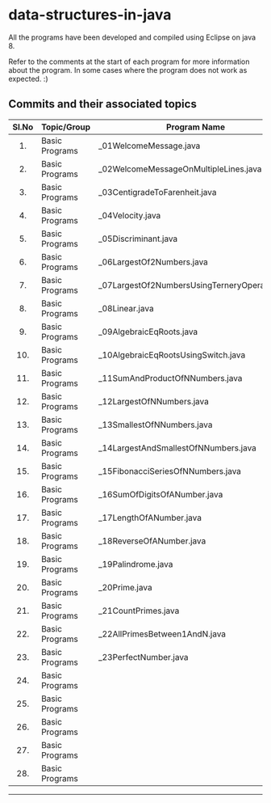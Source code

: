 <!-- 
	https://docs.github.com/en/github/writing-on-github/getting-started-with-writing-and-formatting-on-github/basic-writing-and-formatting-syntax#hiding-content-with-comments 
	https://github.com/adam-p/markdown-here/wiki/Markdown-Cheatsheet#tables
-->
# data-structures-in-java
All the programs have been developed and compiled using Eclipse on java 8.

Refer to the comments at the start of each program for more information about the program.
In some cases where the program does not work as expected. :)

Commits and their associated topics 
-----------------------------------

| Sl.No		| Topic/Group                                       | Program Name           								|
|:---------:|---------------------------------------------------|-------------------------------------------------------|
| 	1.		| Basic Programs		      						| _01WelcomeMessage.java								|
|	2.		| Basic Programs									| _02WelcomeMessageOnMultipleLines.java					|
|	3.		| Basic Programs									| _03CentigradeToFarenheit.java							|
|	4.		| Basic Programs									| _04Velocity.java										|
|	5.		| Basic Programs									| _05Discriminant.java									|
|	6.		| Basic Programs									| _06LargestOf2Numbers.java								|
|	7.		| Basic Programs									| _07LargestOf2NumbersUsingTerneryOperator.java			|
|	8.		| Basic Programs									| _08Linear.java										|
|	9.		| Basic Programs									| _09AlgebraicEqRoots.java								|
|	10.		| Basic Programs									| _10AlgebraicEqRootsUsingSwitch.java					|
| 	11.		| Basic Programs		      						| _11SumAndProductOfNNumbers.java						|
|	12.		| Basic Programs									| _12LargestOfNNumbers.java			 					|
|	13.		| Basic Programs									| _13SmallestOfNNumbers.java							|
|	14.		| Basic Programs									| _14LargestAndSmallestOfNNumbers.java					|
|	15.		| Basic Programs									| _15FibonacciSeriesOfNNumbers.java						|
|	16.		| Basic Programs									| _16SumOfDigitsOfANumber.java							|
|	17.		| Basic Programs									| _17LengthOfANumber.java								|
|	18.		| Basic Programs									| _18ReverseOfANumber.java								|
|	19.		| Basic Programs									| _19Palindrome.java									|
|	20.		| Basic Programs									| _20Prime.java											|
| 	21.		| Basic Programs		      						| _21CountPrimes.java									|
|	22.		| Basic Programs									| _22AllPrimesBetween1AndN.java			 				|
|	23.		| Basic Programs									| _23PerfectNumber.java					 					 				|
|	24.		| Basic Programs									| 					 					 				|
|	25.		| Basic Programs									| 					 					 				|
|	26.		| Basic Programs									| 					 					 				|
|	27.		| Basic Programs									| 														|
|	28.		| Basic Programs									| 					 					 				|
-------------------------------------------------------------------------------------------------------------------------